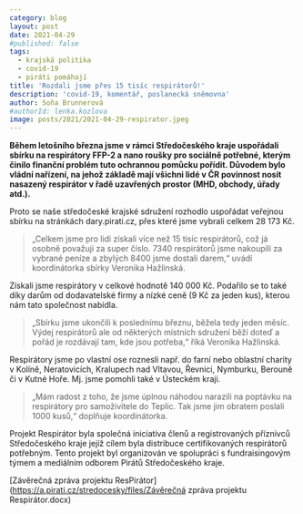 ```yaml
---
category: blog
layout: post
date: 2021-04-29
#published: false
tags: 
  - krajská politika
  - covid-19
  - piráti pomáhají
title: 'Rozdali jsme přes 15 tisíc respirátorů!'
description: 'covid-19, komentář, poslanecká sněmovna'
author: Soňa Brunnerová
#authorId: lenka.kozlova
image: posts/2021/2021-04-29-respirator.jpeg
---
```


**Během letošního března jsme v rámci Středočeského kraje uspořádali sbírku na respirátory FFP-2 a nano roušky pro sociálně potřebné, kterým činilo finanční problém tuto ochrannou pomůcku pořídit. Důvodem bylo vládní nařízení, na jehož základě mají všichni lidé v ČR povinnost nosit nasazený respirátor v řadě uzavřených prostor (MHD, obchody, úřady atd.).**

Proto se naše středočeské krajské sdružení rozhodlo uspořádat veřejnou sbírku na stránkách dary.pirati.cz, přes které jsme  vybrali celkem 28 173 Kč.

> „Celkem jsme pro lidi získali více než 15 tisíc respirátorů, což já osobně považuji za super číslo. 7340 respirátorů jsme nakoupili za vybrané peníze a zbylých 8400 jsme dostali darem,“ uvádí koordinátorka sbírky Veronika Hažlinská.

Získali jsme respirátory v celkové hodnotě 140 000 Kč. Podařilo se to také díky darům od dodavatelské firmy a nízké ceně (9 Kč za jeden kus), kterou nám tato společnost nabídla.

> „Sbírku jsme ukončili k poslednímu březnu, běžela tedy jeden měsíc. Výdej respirátorů ale od některých místních sdružení běží doteď a pořád je rozdávají tam, kde jsou potřeba,“ říká Veronika Hažlinská.

Respirátory jsme po vlastní ose roznesli např. do farní nebo oblastní charity v Kolíně, Neratovicích, Kralupech nad Vltavou, Řevnici, Nymburku, Berouně či v Kutné Hoře. Mj. jsme pomohli také v Ústeckém kraji.

> „Mám radost z toho, že jsme úplnou náhodou narazili na poptávku na respirátory pro samoživitele do Teplic. Tak jsme jim obratem poslali 1000 kusů,“ doplňuje koordinátorka.

Projekt Respirátor byla společná iniciativa členů a registrovaných příznivců Středočeského kraje jejíž cílem byla distribuce certifikovaných respirátorů potřebným. Tento projekt byl organizován ve spolupráci s fundraisingovým týmem a mediálním odborem Pirátů Středočeského kraje.

[Závěrečná zpráva projektu ResPirátor](https://a.pirati.cz/stredocesky/files/Závěrečná zpráva projektu Respirátor.docx)
